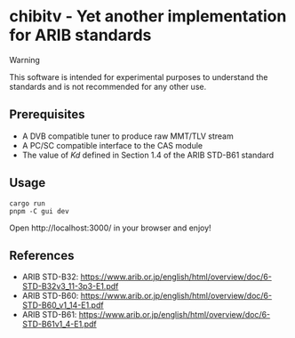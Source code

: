 # chibitv - Yet another implementation for ARIB standards

> [!WARNING]
> This software is intended for experimental purposes to understand the standards and is not recommended for any other use.

## Prerequisites

- A DVB compatible tuner to produce raw MMT/TLV stream
- A PC/SC compatible interface to the CAS module
- The value of _Kd_ defined in Section 1.4 of the ARIB STD-B61 standard

## Usage

```shell
cargo run
pnpm -C gui dev
```

Open http://localhost:3000/ in your browser and enjoy!

## References

- ARIB STD-B32: https://www.arib.or.jp/english/html/overview/doc/6-STD-B32v3_11-3p3-E1.pdf
- ARIB STD-B60: https://www.arib.or.jp/english/html/overview/doc/6-STD-B60_v1_14-E1.pdf
- ARIB STD-B61: https://www.arib.or.jp/english/html/overview/doc/6-STD-B61v1_4-E1.pdf
